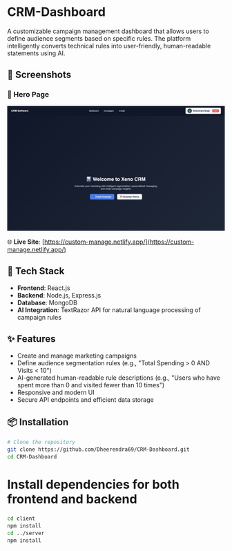 # CRM-Dashboard

A customizable campaign management dashboard that allows users to define audience segments based on specific rules. The platform intelligently converts technical rules into user-friendly, human-readable statements using AI.

## 📸 Screenshots

### 🔐 Hero Page
![Hero Page](./website-demo/Hero-Page.jpeg)

🌐 **Live Site**: [https://custom-manage.netlify.app/](https://custom-manage.netlify.app/)

## 🚀 Tech Stack

- **Frontend**: React.js  
- **Backend**: Node.js, Express.js  
- **Database**: MongoDB  
- **AI Integration**: TextRazor API for natural language processing of campaign rules  

## ✨ Features

- Create and manage marketing campaigns
- Define audience segmentation rules (e.g., "Total Spending > 0 AND Visits < 10")
- AI-generated human-readable rule descriptions (e.g., "Users who have spent more than 0 and visited fewer than 10 times")
- Responsive and modern UI
- Secure API endpoints and efficient data storage

## 📦 Installation

```bash
# Clone the repository
git clone https://github.com/Dheerendra69/CRM-Dashboard.git
cd CRM-Dashboard
```

# Install dependencies for both frontend and backend
```bash
cd client
npm install
cd ../server
npm install
```
